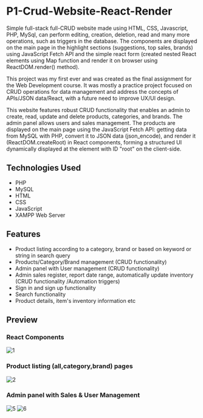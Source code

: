 # P1-Crud-Website-React-Render
Simple full-stack full-CRUD website made using HTML, CSS, Javascript, PHP, MySql, can perform editing, creation, deletion, read and many more operations, such as triggers in the database. The components are displayed on the main page in the highlight sections (suggestions, top sales, brands) using JavaScript Fetch API and the simple react form (created nested React elements using  Map function and render it on browser using ReactDOM.render() method).

This project was my first ever and was created as the final assignment for the Web Development course. It was mostly a practice project focused on CRUD operations for data management and address the concepts of APIs/JSON data/React, with a future need to improve UX/UI design. 

This website features robust CRUD functionality that enables an admin to create, read, update and delete products, categories, and brands. The admin panel allows users and sales management. The products are displayed on the main page using the JavaScript Fetch API: getting data from MySQL with PHP, convert it to JSON data (json_encode), and render it (ReactDOM.createRoot) in React components, forming a structured UI dynamically displayed at the element with ID "root" on the client-side.

## Technologies Used

- PHP
- MySQL
- HTML
- CSS
- JavaScript
- XAMPP Web Server

## Features

- Product listing according to a category, brand or based on keyword or string in search query
- Products/Category/Brand management (CRUD functionality)
- Admin panel with User management  (CRUD functionality)
- Admin sales register, report date range, automatically update inventory (CRUD functionality /Automation triggers)
- Sign in and sign up functionality
- Search functionality
- Product details, item's inventory information etc

## Preview
### React Components

![1](https://github.com/user-attachments/assets/e729639e-af9e-47dc-91cc-6ebc224daa1b)

### Product listing (all,category,brand) pages
![2](https://github.com/user-attachments/assets/377bbdc8-8000-4dee-bda1-ad169684ead4)

### Admin panel with Sales & User Management

![5](https://github.com/user-attachments/assets/7e3df877-c29e-41ad-90e4-543c91cb2a72)
![6](https://github.com/user-attachments/assets/44123355-8a8e-439b-bea8-2e701a8f6fdf)


